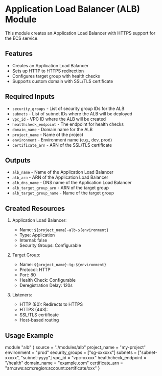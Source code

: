 # Application Load Balancer (ALB) Module

This module creates an Application Load Balancer with HTTPS support for the ECS service.

## Features
- Creates an Application Load Balancer
- Sets up HTTP to HTTPS redirection
- Configures target group with health checks
- Supports custom domain with SSL/TLS certificate

## Required Inputs
- `security_groups` - List of security group IDs for the ALB
- `subnets` - List of subnet IDs where the ALB will be deployed
- `vpc_id` - VPC ID where the ALB will be created
- `healthcheck_endpoint` - The endpoint for health checks
- `domain_name` - Domain name for the ALB
- `project_name` - Name of the project
- `environment` - Environment name (e.g., dev, prod)
- `certificate_arn` - ARN of the SSL/TLS certificate

## Outputs
- `alb_name` - Name of the Application Load Balancer
- `alb_arn` - ARN of the Application Load Balancer
- `alb_dns_name` - DNS name of the Application Load Balancer
- `alb_target_group_arn` - ARN of the target group
- `alb_target_group_name` - Name of the target group

## Created Resources
1. Application Load Balancer:
   - Name: `${project_name}-alb-${environment}`
   - Type: Application
   - Internal: false
   - Security Groups: Configurable

2. Target Group:
   - Name: `${project_name}-tg-${environment}`
   - Protocol: HTTP
   - Port: 80
   - Health Check: Configurable
   - Deregistration Delay: 120s

3. Listeners:
   - HTTP (80): Redirects to HTTPS
   - HTTPS (443): 
   - SSL/TLS certificate
   - Host-based routing

## Usage Example

module "alb" {
  source              = "./modules/alb"
  project_name        = "my-project"
  environment         = "prod"
  security_groups     = ["sg-xxxxxx"]
  subnets            = ["subnet-xxxxx", "subnet-yyyy"]
  vpc_id             = "vpc-xxxxx"
  healthcheck_endpoint = "/health"
  domain_name        = "example.com"
  certificate_arn    = "arn:aws:acm:region:account:certificate/xxx"
}
